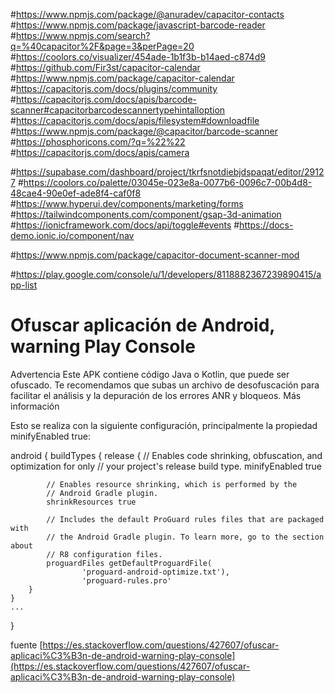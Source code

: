 #https://www.npmjs.com/package/@anuradev/capacitor-contacts
#https://www.npmjs.com/package/javascript-barcode-reader
#https://www.npmjs.com/search?q=%40capacitor%2F&page=3&perPage=20
#https://coolors.co/visualizer/454ade-1b1f3b-b14aed-c874d9
#https://github.com/Fir3st/capacitor-calendar
#https://www.npmjs.com/package/capacitor-calendar
#https://capacitorjs.com/docs/plugins/community
#https://capacitorjs.com/docs/apis/barcode-scanner#capacitorbarcodescannertypehintalloption
#https://capacitorjs.com/docs/apis/filesystem#downloadfile
#https://www.npmjs.com/package/@capacitor/barcode-scanner
#https://phosphoricons.com/?q=%22%22
#https://capacitorjs.com/docs/apis/camera

#https://supabase.com/dashboard/project/tkrfsnotdiebjdspaqat/editor/29127
#https://coolors.co/palette/03045e-023e8a-0077b6-0096c7-00b4d8-48cae4-90e0ef-ade8f4-caf0f8
#https://www.hyperui.dev/components/marketing/forms
#https://tailwindcomponents.com/component/gsap-3d-animation
#https://ionicframework.com/docs/api/toggle#events
#https://docs-demo.ionic.io/component/nav


#https://www.npmjs.com/package/capacitor-document-scanner-mod


#https://play.google.com/console/u/1/developers/8118882367239890415/app-list


# Ofuscar aplicación de Android, warning Play Console
Advertencia Este APK contiene código Java o Kotlin, que puede ser ofuscado. Te recomendamos que subas un archivo de desofuscación para facilitar el análisis y la depuración de los errores ANR y bloqueos. Más información

Esto se realiza con la siguiente configuración, principalmente la propiedad minifyEnabled true:

android {
    buildTypes {
        release {
            // Enables code shrinking, obfuscation, and optimization for only
            // your project's release build type.
            minifyEnabled true

            // Enables resource shrinking, which is performed by the
            // Android Gradle plugin.
            shrinkResources true

            // Includes the default ProGuard rules files that are packaged with
            // the Android Gradle plugin. To learn more, go to the section about
            // R8 configuration files.
            proguardFiles getDefaultProguardFile(
                    'proguard-android-optimize.txt'),
                    'proguard-rules.pro'
        }
    }
    ...
}

fuente [https://es.stackoverflow.com/questions/427607/ofuscar-aplicaci%C3%B3n-de-android-warning-play-console](https://es.stackoverflow.com/questions/427607/ofuscar-aplicaci%C3%B3n-de-android-warning-play-console)